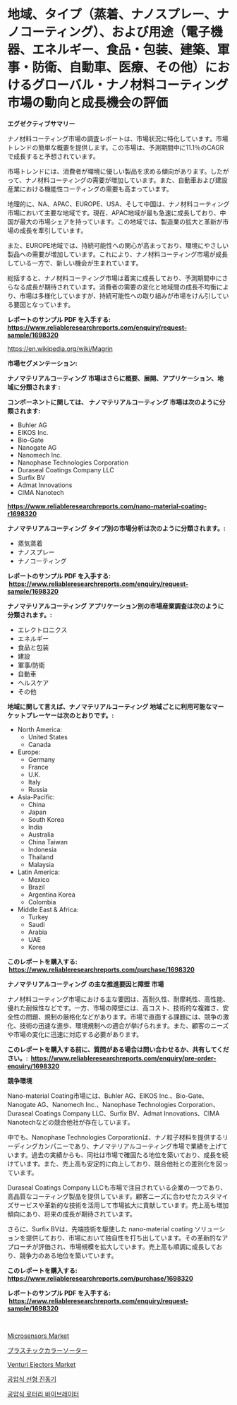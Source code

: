 <p><h1>地域、タイプ（蒸着、ナノスプレー、ナノコーティング）、および用途（電子機器、エネルギー、食品・包装、建築、軍事・防衛、自動車、医療、その他）におけるグローバル・ナノ材料コーティング市場の動向と成長機会の評価</h1></p><p><strong>エグゼクティブサマリー</strong></p>
<p><p>ナノ材料コーティング市場の調査レポートは、市場状況に特化しています。市場トレンドの簡単な概要を提供します。この市場は、予測期間中に11.1％のCAGRで成長すると予想されています。</p><p>市場トレンドには、消費者が環境に優しい製品を求める傾向があります。したがって、ナノ材料コーティングの需要が増加しています。また、自動車および建設産業における機能性コーティングの需要も高まっています。</p><p>地理的に、NA、APAC、EUROPE、USA、そして中国は、ナノ材料コーティング市場において主要な地域です。現在、APAC地域が最も急速に成長しており、中国が最大の市場シェアを持っています。この地域では、製造業の拡大と革新が市場の成長を牽引しています。</p><p>また、EUROPE地域では、持続可能性への関心が高まっており、環境にやさしい製品への需要が増加しています。これにより、ナノ材料コーティング市場が成長している一方で、新しい機会が生まれています。</p><p>総括すると、ナノ材料コーティング市場は着実に成長しており、予測期間中にさらなる成長が期待されています。消費者の需要の変化と地域間の成長不均衡により、市場は多様化していますが、持続可能性への取り組みが市場をけん引している要因となっています。</p></p>
<p><strong>レポートのサンプル PDF を入手する: <a href="https://www.reliableresearchreports.com/enquiry/request-sample/1698320">https://www.reliableresearchreports.com/enquiry/request-sample/1698320</a></strong></p>
<p><a href="https://en.wikipedia.org/wiki/Magrin">https://en.wikipedia.org/wiki/Magrin</a></p>
<p><strong>市場セグメンテーション:</strong></p>
<p><strong> ナノマテリアルコーティング 市場はさらに概要、展開、アプリケーション、地域に分類されます :</strong></p>
<p><strong>コンポーネントに関しては、 ナノマテリアルコーティング 市場は次のように分類されます: &nbsp;</strong></p>
<p><ul><li>Buhler AG</li><li>EIKOS Inc.</li><li>Bio-Gate</li><li>Nanogate AG</li><li>Nanomech Inc.</li><li>Nanophase Technologies Corporation</li><li>Duraseal Coatings Company LLC</li><li>Surfix BV</li><li>Admat Innovations</li><li>CIMA Nanotech</li></ul></p>
<p><strong><a href="https://www.reliableresearchreports.com/nano-material-coating-r1698320">https://www.reliableresearchreports.com/nano-material-coating-r1698320</a></strong></p>
<p><strong> ナノマテリアルコーティング タイプ別の市場分析は次のように分類されます。:</strong></p>
<p><ul><li>蒸気蒸着</li><li>ナノスプレー</li><li>ナノコーティング</li></ul></p>
<p><strong>レポートのサンプル PDF を入手する: &nbsp;<a href="https://www.reliableresearchreports.com/enquiry/request-sample/1698320">https://www.reliableresearchreports.com/enquiry/request-sample/1698320</a></strong></p>
<p><strong> ナノマテリアルコーティング アプリケーション別の市場産業調査は次のように分類されます。:</strong></p>
<p><ul><li>エレクトロニクス</li><li>エネルギー</li><li>食品と包装</li><li>建設</li><li>軍事/防衛</li><li>自動車</li><li>ヘルスケア</li><li>その他</li></ul></p>
<p><strong>地域に関して言えば、ナノマテリアルコーティング 地域ごとに利用可能なマーケットプレーヤーは次のとおりです。:</strong></p>
<p><ul>
    <li>
        North America:
        <ul>
            <li>United States</li>
            <li>Canada</li>
        </ul>
    </li>
    <li>
        Europe:
        <ul>
            <li>Germany</li>
            <li>France</li>
            <li>U.K.</li>
            <li>Italy</li>
            <li>Russia</li>
        </ul>
    </li>
    <li>
        Asia-Pacific:
        <ul>
            <li>China</li>
            <li>Japan</li>
            <li>South Korea</li>
            <li>India</li>
            <li>Australia</li>
            <li>China Taiwan</li>
            <li>Indonesia</li>
            <li>Thailand</li>
            <li>Malaysia</li>
        </ul>
    </li>
    <li>
        Latin America:
        <ul>
            <li>Mexico</li>
            <li>Brazil</li>
            <li>Argentina Korea</li>
            <li>Colombia</li>
        </ul>
    </li>
    <li>
        Middle East & Africa:
        <ul>
            <li>Turkey</li>
            <li>Saudi</li>
            <li>Arabia</li>
            <li>UAE</li>
            <li>Korea</li>
        </ul>
    </li>
    </ul></p>
<p><strong>このレポートを購入する: &nbsp;<a href="https://www.reliableresearchreports.com/purchase/1698320">https://www.reliableresearchreports.com/purchase/1698320</a></strong></p>
<p><strong>ナノマテリアルコーティング の主な推進要因と障壁 市場</strong></p>
<p><p>ナノ材料コーティング市場における主な要因は、高耐久性、耐摩耗性、高性能、優れた耐候性などです。一方、市場の障壁には、高コスト、技術的な複雑さ、安全性の問題、規制の厳格化などがあります。市場で直面する課題には、競争の激化、技術の迅速な進歩、環境規制への適合が挙げられます。また、顧客のニーズや市場の変化に迅速に対応する必要があります。</p></p>
<p><strong>このレポートを購入する前に、質問がある場合は問い合わせるか、共有してください。:&nbsp; <a href="https://www.reliableresearchreports.com/enquiry/pre-order-enquiry/1698320">https://www.reliableresearchreports.com/enquiry/pre-order-enquiry/1698320</a></strong></p>
<p><strong>競争環境</strong></p>
<p><p>Nano-material Coating市場には、Buhler AG、EIKOS Inc.、Bio-Gate、Nanogate AG、Nanomech Inc.、Nanophase Technologies Corporation、Duraseal Coatings Company LLC、Surfix BV、Admat Innovations、CIMA Nanotechなどの競合他社が存在しています。</p><p>中でも、Nanophase Technologies Corporationは、ナノ粒子材料を提供するリーディングカンパニーであり、ナノマテリアルコーティング市場で業績を上げています。過去の実績からも、同社は市場で確固たる地位を築いており、成長を続けています。また、売上高も安定的に向上しており、競合他社との差別化を図っています。</p><p>Duraseal Coatings Company LLCも市場で注目されている企業の一つであり、高品質なコーティング製品を提供しています。顧客ニーズに合わせたカスタマイズサービスや革新的な技術を活用して市場拡大に貢献しています。売上高も増加傾向にあり、将来の成長が期待されています。</p><p>さらに、Surfix BVは、先端技術を駆使した nano-material coating ソリューションを提供しており、市場において独自性を打ち出しています。その革新的なアプローチが評価され、市場規模を拡大しています。売上高も順調に成長しており、競争力のある地位を築いています。</p></p>
<p><strong>このレポートを購入する: &nbsp; <a href="https://www.reliableresearchreports.com/purchase/1698320">https://www.reliableresearchreports.com/purchase/1698320</a></strong></p>
<p><strong>レポートのサンプル PDF を入手する: &nbsp;<a href="https://www.reliableresearchreports.com/enquiry/request-sample/1698320">https://www.reliableresearchreports.com/enquiry/request-sample/1698320</a></strong><strong></strong></p>
<p>&nbsp;</p>
<p><p><a href="https://github.com/joannagoyvaerts/Market-Research-Report-List-3/blob/main/microsensors-market.md">Microsensors Market</a></p><p><a href="https://github.com/roulaayoub-saad/Market-Research-Report-List-1/blob/main/2595546149357.md">プラスチックカラーソーター</a></p><p><a href="https://issuu.com/reportprime-2/docs/venturi-ejectors-market-size-2030.pptx">Venturi Ejectors Market</a></p><p><a href="https://github.com/rcabello548/Market-Research-Report-List-2/blob/main/4265995159089.md">공압식 선형 진동기</a></p><p><a href="https://github.com/Nicolasrown5/Market-Research-Report-List-1/blob/main/6326285159090.md">공압식 로터리 바이브레이터</a></p></p>